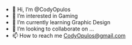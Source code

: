 - 👋 Hi, I’m @CodyOpulos
- 👀 I’m interested in Gaming
- 🌱 I’m currently learning Graphic Design
- 💞️ I’m looking to collaborate on ...
- 📫 How to reach me CodyOpulos@gmail.com

<!---
CodyOpulos/CodyOpulos is a ✨ special ✨ repository because its `README.md` (this file) appears on your GitHub profile.
You can click the Preview link to take a look at your changes.
--->
